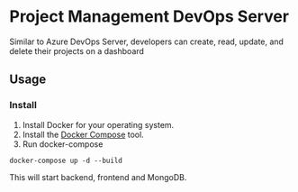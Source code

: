 # Project Management DevOps Server

Similar to Azure DevOps Server, developers can create, read, update, and delete their projects on a dashboard

## Usage

### Install

1. Install Docker for your operating system.
2. Install the [Docker Compose](https://docs.docker.com/compose/install/) tool.
3. Run docker-compose

```
docker-compose up -d --build
```

This will start backend, frontend and MongoDB.
